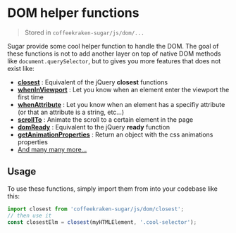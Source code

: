 # DOM helper functions

> Stored in ```coffeekraken-sugar/js/dom/...```

Sugar provide some cool helper function to handle the DOM. The goal of these functions is not to add another layer on top of native DOM methods like ```document.querySelector```, but to gives you more features that does not exist like:

- **[closest](../src/js/dom/closest.md)** : Equivalent of the jQuery **closest** functions
- **[whenInViewport](../src/js/dom/whenInViewport.md)** : Let you know when an element enter the viewport the first time
- **[whenAttribute](../src/js/dom/whenAttribute.md)**  : Let you know when an element has a specifiy attribute (or that an attribute is a string, etc...)
- **[scrollTo](../src/js/dom/scrollTo.md)**  : Animate the scroll to a certain element in the page
- **[domReady](../src/js/dom/domReady.md)**  : Equivalent to the jQuery **ready** function
- **[getAnimationProperties](../src/js/dom/getAnimationProperties.md)**  : Return an object with the css animations properties
- [And many many more...](../src/js/dom)

## Usage

To use these functions, simply import them from into your codebase like this:

```js
import closest from 'coffeekraken-sugar/js/dom/closest';
// then use it
const closestElm = closest(myHTMLElement, '.cool-selector');
```
